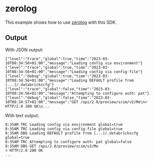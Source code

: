 # zerolog

This example shows how to use [zerolog][zerolog] with this SDK.

[zerolog]: https://pkg.go.dev/github.com/rs/zerolog

## Output

With JSON output:

```text
{"level":"trace","global":true,"time":"2023-03-10T08:34:56+01:00","message":"Loading config via environment"}
{"level":"trace","global":true,"time":"2023-03-10T08:34:56+01:00","message":"Loading config via config-file"}
{"level":"debug","global":true,"time":"2023-03-10T08:34:56+01:00","message":"Loading DEFAULT profile from [...]/.databrickscfg"}
{"level":"trace","global":false,"time":"2023-03-10T08:34:56+01:00","message":"Attempting to configure auth: pat"}
{"level":"debug","global":false,"time":"2023-03-10T08:34:57+01:00","message":"GET /api/2.0/preview/scim/v2/Me\n< HTTP/2.0 200 OK\n...
```

With text output:
```text
8:35AM TRC Loading config via environment global=true
8:35AM TRC Loading config via config-file global=true
8:35AM DBG Loading DEFAULT profile from [...]/.databrickscfg global=true
8:35AM TRC Attempting to configure auth: pat global=false
8:35AM DBG GET /api/2.0/preview/scim/v2/Me
< HTTP/2.0 200 OK
...
```
